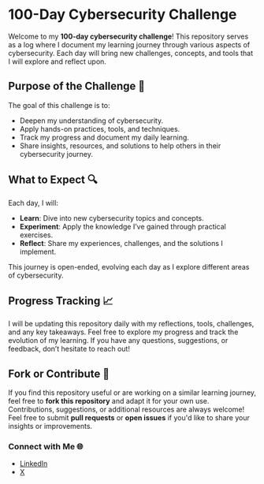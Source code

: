 # 100-Day Cybersecurity Challenge

Welcome to my **100-day cybersecurity challenge**! This repository serves as a log where I document my learning journey through various aspects of cybersecurity. Each day will bring new challenges, concepts, and tools that I will explore and reflect upon.

## Purpose of the Challenge 🎯
The goal of this challenge is to:
- Deepen my understanding of cybersecurity.
- Apply hands-on practices, tools, and techniques.
- Track my progress and document my daily learning.
- Share insights, resources, and solutions to help others in their cybersecurity journey.

## What to Expect 🔍
Each day, I will:
- **Learn**: Dive into new cybersecurity topics and concepts.
- **Experiment**: Apply the knowledge I’ve gained through practical exercises.
- **Reflect**: Share my experiences, challenges, and the solutions I implement.

This journey is open-ended, evolving each day as I explore different areas of cybersecurity.

## Progress Tracking 📈
I will be updating this repository daily with my reflections, tools, challenges, and any key takeaways. Feel free to explore my progress and track the evolution of my learning. If you have any questions, suggestions, or feedback, don’t hesitate to reach out!

## Fork or Contribute 🔄
If you find this repository useful or are working on a similar learning journey, feel free to **fork this repository** and adapt it for your own use. Contributions, suggestions, or additional resources are always welcome! Feel free to submit **pull requests** or **open issues** if you'd like to share your insights or improvements.

### Connect with Me 🌐
- [LinkedIn](https://www.linkedin.com/in/iqra-ghafoor-067b35350/)
- [X](https://x.com/Iqra_Ghafoor_)
